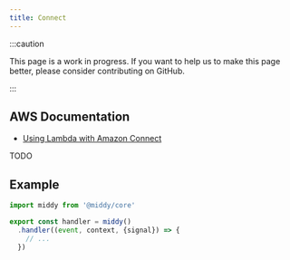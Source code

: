 ```yaml
---
title: Connect
---
```


:::caution

This page is a work in progress. If you want to help us to make this page better, please consider contributing on GitHub.

:::

## AWS Documentation
- [Using Lambda with Amazon Connect](https://docs.aws.amazon.com/lambda/latest/dg/services-connect.html)

TODO

## Example
```javascript
import middy from '@middy/core'

export const handler = middy()
  .handler((event, context, {signal}) => {
    // ...
  })
```
